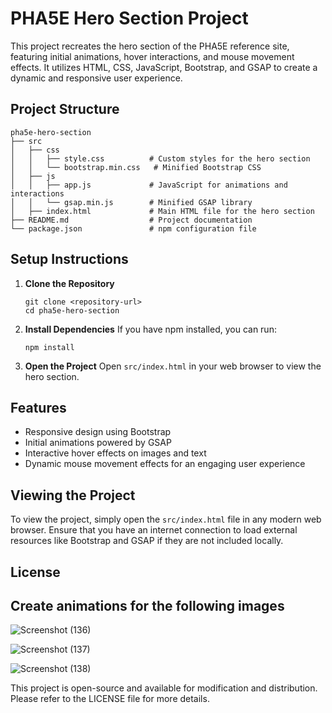 # PHA5E Hero Section Project

This project recreates the hero section of the PHA5E reference site, featuring initial animations, hover interactions, and mouse movement effects. It utilizes HTML, CSS, JavaScript, Bootstrap, and GSAP to create a dynamic and responsive user experience.

## Project Structure

```
pha5e-hero-section
├── src
│   ├── css
│   │   ├── style.css          # Custom styles for the hero section
│   │   └── bootstrap.min.css   # Minified Bootstrap CSS
│   ├── js
│   │   ├── app.js             # JavaScript for animations and interactions
│   │   └── gsap.min.js        # Minified GSAP library
│   ├── index.html             # Main HTML file for the hero section
├── README.md                  # Project documentation
└── package.json               # npm configuration file
```

## Setup Instructions

1. **Clone the Repository**
   ```
   git clone <repository-url>
   cd pha5e-hero-section
   ```

2. **Install Dependencies**
   If you have npm installed, you can run:
   ```
   npm install
   ```

3. **Open the Project**
   Open `src/index.html` in your web browser to view the hero section.

## Features

- Responsive design using Bootstrap
- Initial animations powered by GSAP
- Interactive hover effects on images and text
- Dynamic mouse movement effects for an engaging user experience

## Viewing the Project

To view the project, simply open the `src/index.html` file in any modern web browser. Ensure that you have an internet connection to load external resources like Bootstrap and GSAP if they are not included locally.

## License

## Create animations for the following images

![Screenshot (136)](https://github.com/user-attachments/assets/f068142c-4163-43d4-92f6-e50f8becbb11)


 ![Screenshot (137)](https://github.com/user-attachments/assets/1877ab9e-7c7c-4016-8313-645c75e534e9)

 ![Screenshot (138)](https://github.com/user-attachments/assets/d441177d-3119-4283-8f37-53865cc978fa)







This project is open-source and available for modification and distribution. Please refer to the LICENSE file for more details.
